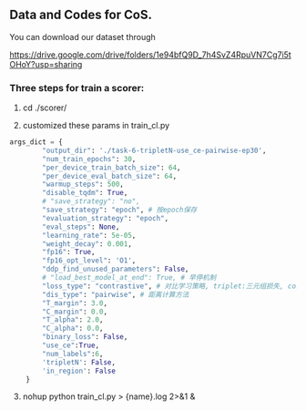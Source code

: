 ## Data and Codes for CoS.

You can download our dataset through 

https://drive.google.com/drive/folders/1e94bfQ9D_7h4SvZ4RpuVN7Cg7i5tOHoY?usp=sharing

### Three steps for train a scorer:

1. cd ./scorer/
  
2. customized these params in train_cl.py

```python
args_dict = {
        "output_dir": './task-6-tripletN-use_ce-pairwise-ep30',  
        "num_train_epochs": 30,   
        "per_device_train_batch_size": 64,  
        "per_device_eval_batch_size": 64, 
        "warmup_steps": 500,  
        "disable_tqdm": True,
        # "save_strategy": "no",
        "save_strategy": "epoch", # 按epoch保存
        "evaluation_strategy": "epoch",  
        "eval_steps": None,
        "learning_rate": 5e-05,
        "weight_decay": 0.001,
        "fp16": True, 
        "fp16_opt_level": 'O1',
        "ddp_find_unused_parameters": False,
        # "load_best_model_at_end": True, # 早停机制
        "loss_type": "contrastive", # 对比学习策略, triplet:三元组损失, contrastive随机二元对比
        "dis_type": "pairwise", # 距离计算方法
        "T_margin": 3.0,
        "C_margin": 0.0,
        "T_alpha": 2.0,
        "C_alpha": 0.0,
        "binary_loss": False,
        "use_ce":True,
        "num_labels":6,
        'tripletN': False,
        'in_region': False
    }
```

3. nohup python train_cl.py > {name}.log 2>&1 &
